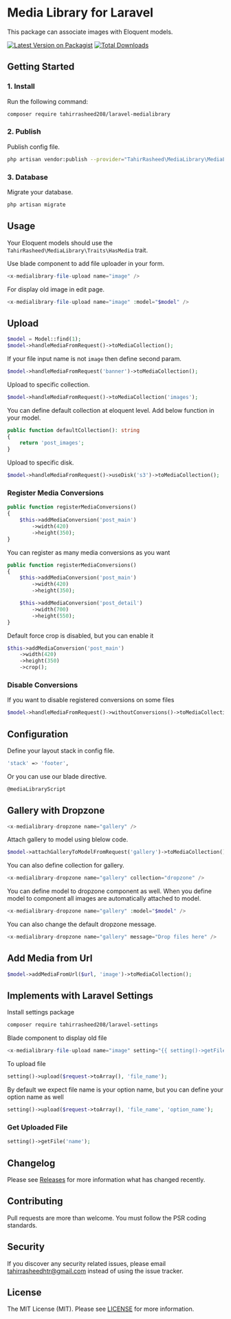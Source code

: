 # Media Library for Laravel

This package can associate images with Eloquent models.

[![Latest Version on Packagist](https://img.shields.io/packagist/v/tahirrasheed208/laravel-medialibrary.svg?style=flat-square)](https://packagist.org/packages/tahirrasheed208/laravel-medialibrary)
[![Total Downloads](https://img.shields.io/packagist/dt/tahirrasheed208/laravel-medialibrary.svg?style=flat-square)](https://packagist.org/packages/tahirrasheed208/laravel-medialibrary)

## Getting Started

### 1. Install

Run the following command:

```bash
composer require tahirrasheed208/laravel-medialibrary
```

### 2. Publish

Publish config file.

```bash
php artisan vendor:publish --provider="TahirRasheed\MediaLibrary\MediaLibraryServiceProvider" --tag=config
```

### 3. Database

Migrate your database.

```bash
php artisan migrate
```

## Usage

Your Eloquent models should use the `TahirRasheed\MediaLibrary\Traits\HasMedia` trait.

Use blade component to add file uploader in your form.

```php
<x-medialibrary-file-upload name="image" />
```

For display old image in edit page.

```php
<x-medialibrary-file-upload name="image" :model="$model" />
```

## Upload

```php
$model = Model::find(1);
$model->handleMediaFromRequest()->toMediaCollection();
```

If your file input name is not `image` then define second param.

```php
$model->handleMediaFromRequest('banner')->toMediaCollection();
```

Upload to specific collection.

```php
$model->handleMediaFromRequest()->toMediaCollection('images');
```

You can define default collection at eloquent level. Add below function in your model.

```php
public function defaultCollection(): string
{
    return 'post_images';
}
```

Upload to specific disk.

```php
$model->handleMediaFromRequest()->useDisk('s3')->toMediaCollection();
```

### Register Media Conversions

```php
public function registerMediaConversions()
{
    $this->addMediaConversion('post_main')
        ->width(420)
        ->height(350);
}
```

You can register as many media conversions as you want

```php
public function registerMediaConversions()
{
    $this->addMediaConversion('post_main')
        ->width(420)
        ->height(350);

    $this->addMediaConversion('post_detail')
        ->width(700)
        ->height(550);
}
```

Default force crop is disabled, but you can enable it

```php
$this->addMediaConversion('post_main')
    ->width(420)
    ->height(350)
    ->crop();
```

### Disable Conversions

If you want to disable registered conversions on some files

```php
$model->handleMediaFromRequest()->withoutConversions()->toMediaCollection();
```

## Configuration

Define your layout stack in config file.

```bash
'stack' => 'footer',
```

Or you can use our blade directive.

```bash
@mediaLibraryScript
```

## Gallery with Dropzone

```php
<x-medialibrary-dropzone name="gallery" />
```

Attach gallery to model using blelow code.

```php
$model->attachGalleryToModelFromRequest('gallery')->toMediaCollection();
```

You can also define collection for gallery.

```php
<x-medialibrary-dropzone name="gallery" collection="dropzone" />
```

You can define model to dropzone component as well.
When you define model to component all images are automatically attached to model.

```php
<x-medialibrary-dropzone name="gallery" :model="$model" />
```

You can also change the default dropzone message.

```php
<x-medialibrary-dropzone name="gallery" message="Drop files here" />
```

## Add Media from Url

```php
$model->addMediaFromUrl($url, 'image')->toMediaCollection();
```

## Implements with Laravel Settings

Install settings package

```bash
composer require tahirrasheed208/laravel-settings
```

Blade component to display old file

```php
<x-medialibrary-file-upload name="image" setting="{{ setting()->getFile('name') }}" />
```

To upload file

```php
setting()->upload($request->toArray(), 'file_name');
```

By default we expect file name is your option name, but you can define your option name as well

```php
setting()->upload($request->toArray(), 'file_name', 'option_name');
```

### Get Uploaded File

```php
setting()->getFile('name');
```

## Changelog

Please see [Releases](../../releases) for more information what has changed recently.

## Contributing

Pull requests are more than welcome. You must follow the PSR coding standards.

## Security

If you discover any security related issues, please email tahirrasheedhtr@gmail.com instead of using the issue tracker.

## License

The MIT License (MIT). Please see [LICENSE](LICENSE.md) for more information.
